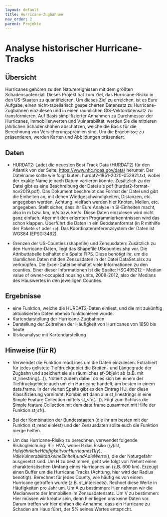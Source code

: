 ```yaml
---
layout: default
title: Hurricane-Zugbahnen
nav_order: 2
parent: Projekte
---
```


# Analyse historischer Hurricane-Tracks

## Übersicht

Hurricanes gehören zu den Naturereignissen mit dem größten Schadenspotenzial. Dieses Projekt hat zum Ziel, das Hurricane-Risiko in den US-Staaten zu quantifizieren. Um dieses Ziel zu erreichen, ist es Eure Aufgabe, einen nicht-tabellarisch gespeicherten Datensatz zu Hurricane-Zugbahnen einzulesen und in einen räumlichen GIS-Vektordatensatz zu transformieren. Auf Basis simplifizierter Annahmen zu Durchmesser der Hurricanes, Immobilienwerten und Vulnerabilität, werden Sie die mittleren jährlichen Schadenshöhen abschätzen, welche die Basis für die Berechnung von Versicherungsprämien sind. Um die Ergebnisse zu präsentieren, werden Karten und Abbildungen präsentiert. 

## Daten

- HURDAT2: Ladet die neuesten Best Track Data (HURDAT2) für den Atlantik von der Seite: https://www.nhc.noaa.gov/data/ herunter. Der Dateiname sollte wie folgt lauten: hurdat2-1851-2020-052921.txt, wobei der exakte Name je nach Datum variieren könnte. Zusätzlich zu der Datei gibt es eine Beschreibung der Datei als pdf (hurdat2-format-nov2019.pdf). Das Dokument beschreibt das Format der Datei und gibt die Einheiten an, mit denen Windgeschwindigkeiten, Distanzen, etc. angegeben werden. Achtung, vielfach werden hier Knoten, Meilen, etc. angegeben. Stellt sicher, dass ihr Eure Analyse in SI-Einheiten macht, also in m bzw. km, m/s bzw. km/s. Diese Daten einzulesen wird nicht ganz einfach. Aber mit den erlernten Programmierkenntnissen wird das schon klappen. Überführt die Daten in ein Geodatenformat (in R mithilfe der Pakete `sf` oder `sp`). Das Koordinatenreferenzsystem der Daten ist WGS84 (EPSG:3462).

- Grenzen der US-Counties (shapefile) und Zensusdaten: Zusätzlich zu den Hurricane-Daten, liegt das Shapefile UScounties.shp vor. Die Attributtabelle beihaltet die Spalte FIPS. Diese benötigt ihr, um die räumlichen Daten mit den Zensusdaten in der Datei DataSet.xlsx zu verknüpfen. Die Excel-Datei beinhaltet viele Informationen zu den counties. Einer dieser Informationen ist die Spalte: HSG495212 - Median value of owner-occupied housing units, 2008-2012, also der Medians des Hauswertes in den jeweiligen Counties.  

## Ergebnisse

- eine Funktion, welche die HURDAT2-Daten einliest, und die mit zukünftig aktualisierten Daten ebenso funktionieren würde.
- Kartendarstellung der Hurricane-Zugbahnen
- Darstellung der Zeitreihen der Häufigkeit von Hurricanes von 1850 bis heute
- Risikoanalyse mit Kartendarstellung

## Hinweise (für R)

- Verwendet die Funktion readLines um die Daten einzulesen. Extrahiert für jedes gelistete Tiefdruckgebiet die Breiten- und Längegrade der Zugbahn und speichert sie als räumliches sf-Objekt ab (z.B. mit st_linestring(...)). Notiert zudem dabei, ob es sich bei einem der Tiefdruckgebiete auch um ein Hurricane handelt, am besten in einem data.frame. In der vierten Spalte gibt es den Eintrag HU, der diese Klassifizierung vornimmt. Kombiniert dann alle st_linestrings in eine Simple Feature Collection mittels st_sfc(...)). Fügt zum Schluss die Simple feature Collection mit dem data.frame zusammen mit Hilfe der Funktion st_sf().

- Bei der Kombination der Bundesstaaten (die ihr am besten mit der Funktion st_read einlest) und der Zensusdaten sollte euch die Funktion merge helfen.

- Um das Hurricane-Risiko zu berechnen, verwendet folgende Risikogleichung: R = H*V*A, wobei R das Risiko ($/y) ist, H die jährliche Häufigkeit von Hurricanes (1/y), V die Vulnerabilität (keine Einheit) und A die Werte ($), die der Naturgefahr ausgesetzt sind. Um H zu bestimmen, geht wie folgt vor: Nehmt einen charakteristischen Umfang eines Hurricanes an (z.B. 600 km). Erzeugt einen Buffer um die Hurricane Tracks (Achtung, hier wird der Radius benötigt). Berechnet für jedes County, wie häufig es von einem Hurricane getroffen wurde (z.B. st_intersects). Rechnet diese Werte in Häufigkeiten pro Jahr um. Um A zu bestimmen: Hier nehmen wir die Medianwerte der Immobilien im Zensusdatensatz. Um V zu bestimmen: Hier müssen wir kreativ sein, denn hier liegen uns keine Daten vor. Darum treffen wir hier einfach die Annahme, dass ein Hurricane zu Schaden am Haus führt, der 5% seines Wertes entspricht.  

